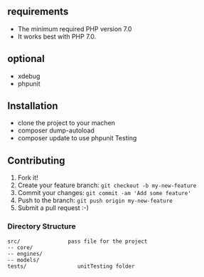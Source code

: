 requirements
------------
- The minimum required PHP version 7.0
- It works best with PHP 7.0.

optional
------------
- xdebug
- phpunit 

Installation
------------
- clone the project to your machen 
- composer dump-autoload 
- composer update to use phpunit Testing

Contributing
------------
1. Fork it!
2. Create your feature branch: `git checkout -b my-new-feature`
3. Commit your changes: `git commit -am 'Add some feature'`
4. Push to the branch: `git push origin my-new-feature`
5. Submit a pull request :-)

### Directory Structure

```
src/               pass file for the project
-- core/           
-- engines/
-- models/
tests/                unitTesting folder
```
